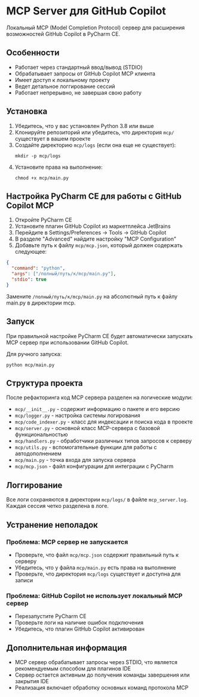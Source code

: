 # MCP Server для GitHub Copilot

Локальный MCP (Model Completion Protocol) сервер для расширения возможностей GitHub Copilot в PyCharm CE.

## Особенности

- Работает через стандартный ввод/вывод (STDIO)
- Обрабатывает запросы от GitHub Copilot MCP клиента
- Имеет доступ к локальному проекту
- Ведет детальное логгирование сессий
- Работает непрерывно, не завершая свою работу

## Установка

1. Убедитесь, что у вас установлен Python 3.8 или выше
2. Клонируйте репозиторий или убедитесь, что директория `mcp/` существует в вашем проекте
3. Создайте директорию `mcp/logs` (если она еще не существует):
   ```
   mkdir -p mcp/logs
   ```
4. Установите права на выполнение:
   ```
   chmod +x mcp/main.py
   ```

## Настройка PyCharm CE для работы с GitHub Copilot MCP

1. Откройте PyCharm CE
2. Установите плагин GitHub Copilot из маркетплейса JetBrains
3. Перейдите в Settings/Preferences -> Tools -> GitHub Copilot
4. В разделе "Advanced" найдите настройку "MCP Configuration"
5. Добавьте путь к файлу `mcp/mcp.json`, который должен содержать следующее:

```json
{
  "command": "python",
  "args": ["/полный/путь/к/mcp/main.py"],
  "stdio": true
}
```

Замените `/полный/путь/к/mcp/main.py` на абсолютный путь к файлу main.py в директории mcp.

## Запуск

При правильной настройке PyCharm CE будет автоматически запускать MCP сервер при использовании GitHub Copilot.

Для ручного запуска:

```
python mcp/main.py
```

## Структура проекта

После рефакторинга код MCP сервера разделен на логические модули:

- `mcp/__init__.py` - содержит информацию о пакете и его версию
- `mcp/logger.py` - настройка системы логирования
- `mcp/code_indexer.py` - класс для индексации и поиска кода в проекте
- `mcp/server.py` - основной класс MCP-сервера с базовой функциональностью
- `mcp/handlers.py` - обработчики различных типов запросов к серверу
- `mcp/utils.py` - вспомогательные функции для работы с автодополнением
- `mcp/main.py` - точка входа для запуска сервера
- `mcp/mcp.json` - файл конфигурации для интеграции с PyCharm

## Логгирование

Все логи сохраняются в директории `mcp/logs/` в файле `mcp_server.log`. Каждая сессия четко разделена в логе.

## Устранение неполадок

### Проблема: MCP сервер не запускается

- Проверьте, что файл `mcp/mcp.json` содержит правильный путь к серверу
- Убедитесь, что у файла `mcp/main.py` есть права на выполнение
- Проверьте, что директория `mcp/logs` существует и доступна для записи

### Проблема: GitHub Copilot не использует локальный MCP сервер

- Перезапустите PyCharm CE
- Проверьте логи на наличие ошибок подключения
- Убедитесь, что плагин GitHub Copilot активирован

## Дополнительная информация

- MCP сервер обрабатывает запросы через STDIO, что является рекомендуемым способом для плагинов IDE
- Сервер остается активным до получения команды завершения или закрытия IDE
- Реализация включает обработку основных команд протокола MCP
